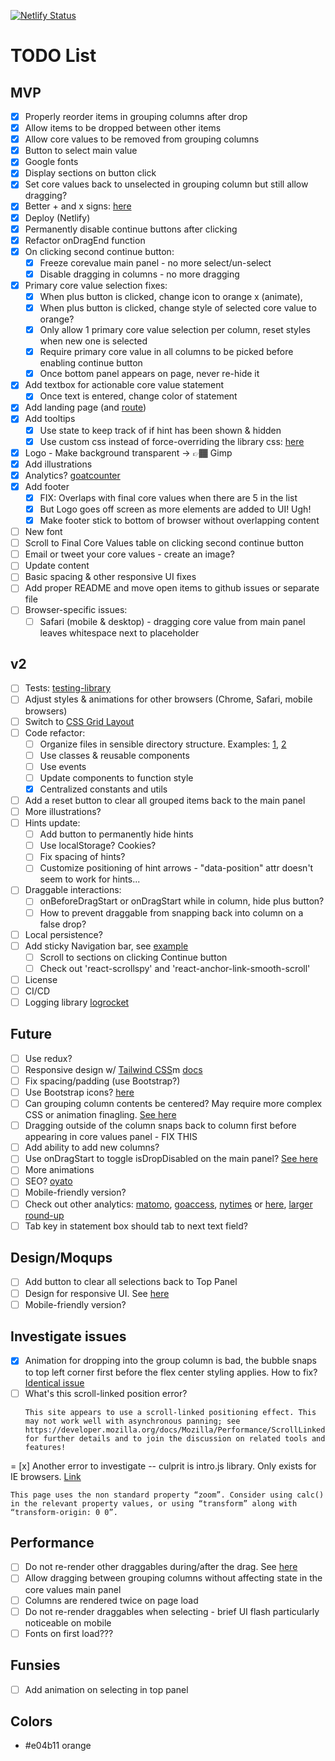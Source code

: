 [![Netlify Status](https://api.netlify.com/api/v1/badges/e9a73f8c-0239-4157-b808-ab8d284e68f1/deploy-status)](https://app.netlify.com/sites/core-values-app/deploys)

# TODO List
## MVP
- [x] Properly reorder items in grouping columns after drop
- [x] Allow items to be dropped between other items
- [x] Allow core values to be removed from grouping columns
- [x] Button to select main value
- [x] Google fonts
- [x] Display sections on button click
- [x] Set core values back to unselected in grouping column but still allow dragging?
- [x] Better + and x signs: [here](https://fontawesome.com/icons/plus?style=solid)
- [x] Deploy (Netlify)
- [x] Permanently disable continue buttons after clicking
- [x] Refactor onDragEnd function
- [x] On clicking second continue button:
  - [x] Freeze corevalue main panel - no more select/un-select
  - [x] Disable dragging in columns - no more dragging
- [x] Primary core value selection fixes: 
  - [x] When plus button is clicked, change icon to orange x (animate), 
  - [x] When plus button is clicked, change style of selected core value to orange?
  - [x] Only allow 1 primary core value selection per column, reset styles when new one is selected
  - [x] Require primary core value in all columns to be picked before enabling continue button
  - [x] Once bottom panel appears on page, never re-hide it
- [x] Add textbox for actionable core value statement
  - [x] Once text is entered, change color of statement
- [x] Add landing page (and [route](https://reacttraining.com/react-router/web/api/Link/to-object))
- [x] Add tooltips
  - [x] Use state to keep track of if hint has been shown & hidden
  - [x] Use custom css instead of force-overriding the library css: [here](https://github.com/usablica/intro.js/blob/master/example/custom-class/index.html)
- [x] Logo - Make background transparent -> 👉🏾 Gimp
- [x] Add illustrations
- [x] Analytics? [goatcounter](https://www.goatcounter.com/)
- [x] Add footer
  - [x] FIX: Overlaps with final core values when there are 5 in the list
  - [x] But Logo goes off screen as more elements are added to UI! Ugh!
  - [x] Make footer stick to bottom of browser without overlapping content
- [ ] New font
- [ ] Scroll to Final Core Values table on clicking second continue button
- [ ] Email or tweet your core values - create an image?
- [ ] Update content
- [ ] Basic spacing & other responsive UI fixes
- [ ] Add proper README and move open items to github issues or separate file
- [ ] Browser-specific issues:
  - [ ] Safari (mobile & desktop) - dragging core value from main panel leaves whitespace next to placeholder

## v2
- [ ] Tests: [testing-library](https://github.com/testing-library/react-testing-library)
- [ ] Adjust styles & animations for other browsers (Chrome, Safari, mobile browsers)
- [ ] Switch to [CSS Grid Layout](https://css-tricks.com/snippets/css/complete-guide-grid/)
- [ ] Code refactor:
  - [ ] Organize files in sensible directory structure. Examples: [1](https://reactjs.org/docs/faq-structure.html), [2](https://www.robinwieruch.de/react-folder-structure)
  - [ ] Use classes & reusable components
  - [ ] Use events
  - [ ] Update components to function style
  - [x] Centralized constants and utils
- [ ] Add a reset button to clear all grouped items back to the main panel
- [ ] More illustrations?
- [ ] Hints update:
  - [ ] Add button to permanently hide hints
  - [ ] Use localStorage? Cookies?
  - [ ] Fix spacing of hints?
  - [ ] Customize positioning of hint arrows - "data-position" attr doesn't seem to work for hints...
- [ ] Draggable interactions:
  - [ ] onBeforeDragStart or onDragStart while in column, hide plus button?
  - [ ] How to prevent draggable from snapping back into column on a false drop?
- [ ] Local persistence?
- [ ] Add sticky Navigation bar, see [example](https://github.com/M0nica/ambition-fund-website/blob/master/src/components/common/navigation/navigation.jsx)
  - [ ] Scroll to sections on clicking Continue button
  - [ ] Check out 'react-scrollspy' and 'react-anchor-link-smooth-scroll'
- [ ] License
- [ ] CI/CD
- [ ] Logging library [logrocket](https://logrocket.com/)

## Future
- [ ] Use redux?
- [ ] Responsive design w/ [Tailwind CSS](https://tailwindcss.com/)m [docs](https://nerdcave.com/tailwind-cheat-sheet)
- [ ] Fix spacing/padding (use Bootstrap?)
- [ ] Use Bootstrap icons? [here](https://icons.getbootstrap.com/icons/plus/)
- [ ] Can grouping column contents be centered? May require more complex CSS or animation finagling. [See here](https://github.com/atlassian/react-beautiful-dnd/issues/1851)
- [ ] Dragging outside of the column snaps back to column first before appearing in core values panel - FIX THIS
- [ ] Add ability to add new columns?
- [ ] Use onDragStart to toggle isDropDisabled on the main panel? [See here](https://react-beautiful-dnd.netlify.app/?path=/story/ondragstart--toggle-isdropdisabled-ondragstart)
- [ ] More animations
- [ ] SEO? [oyato](https://oyatocloud.com/)
- [ ] Mobile-friendly version?
- [ ] Check out other analytics: [matomo](https://news.ycombinator.com/item?id=23560823), [goaccess](https://goaccess.io/), [nytimes](https://github.com/NYTimes/react-tracking) or [here](https://open.nytimes.com/introducing-react-tracking-declarative-tracking-for-react-apps-2c76706bb79a), [larger round-up](https://lwn.net/SubscriberLink/822568/61d29096a4012e06/)
- [ ] Tab key in statement box should tab to next text field?

## Design/Moqups
- [ ] Add button to clear all selections back to Top Panel
- [ ] Design for responsive UI. See [here](https://medium.com/styled-components/how-to-create-responsive-ui-with-styled-components-c6b71a3ce172)
- [ ] Mobile-friendly version?

## Investigate issues
- [x] Animation for dropping into the group column is bad, the bubble snaps to top left corner first before the flex center styling applies. How to fix? [Identical issue](https://github.com/atlassian/react-beautiful-dnd/issues/1851)
- [ ] What's this scroll-linked position error?
  ````
  This site appears to use a scroll-linked positioning effect. This may not work well with asynchronous panning; see https://developer.mozilla.org/docs/Mozilla/Performance/ScrollLinkedEffects for further details and to join the discussion on related tools and features!
  ````
= [x] Another error to investigate -- culprit is intro.js library. Only exists for IE browsers. [Link](https://github.com/usablica/intro.js/blob/b46bbcd8af46be2ae3b43aba850334b12ff03cdb/introjs.css#L234)
  ````
  This page uses the non standard property “zoom”. Consider using calc() in the relevant property values, or using “transform” along with “transform-origin: 0 0”.
  ````

## Performance
- [ ] Do not re-render other draggables during/after the drag. See [here](https://github.com/atlassian/react-beautiful-dnd/issues/1791)
- [ ] Allow dragging between grouping columns without affecting state in the core values main panel
- [ ] Columns are rendered twice on page load
- [ ] Do not re-render draggables when selecting - brief UI flash particularly noticeable on mobile
- [ ] Fonts on first load???

## Funsies
- [ ] Add animation on selecting in top panel

## Colors
- #e04b11 orange
